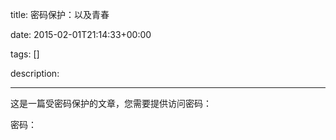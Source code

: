 title: 密码保护：以及青春

date: 2015-02-01T21:14:33+00:00

tags: []

description: 

---
这是一篇受密码保护的文章，您需要提供访问密码： 

密码： 
